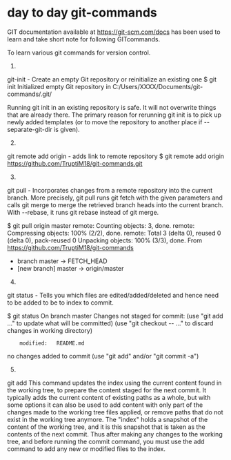 # day to day git-commands

GIT documentation available at https://git-scm.com/docs has been used to learn and take short note for following GITcommands.

To learn various git commands for version control.

1.
git-init - Create an empty Git repository or reinitialize an existing one
$ git init
Initialized empty Git repository in C:/Users/XXXX/Documents/git-commands/.git/

Running git init in an existing repository is safe. 
It will not overwrite things that are already there. 
The primary reason for rerunning git init is to pick up newly added templates (or to move the repository to another place if --separate-git-dir is given).

2.
git remote add origin - adds link to remote repository
$ git remote add origin https://github.com/TruptiM18/git-commands.git


3.
git pull - Incorporates changes from a remote repository into the current branch.
More precisely, git pull runs git fetch with the given parameters and calls git merge to merge the retrieved branch heads into the current branch. With --rebase, it runs git rebase instead of git merge.

$ git pull origin master
remote: Counting objects: 3, done.
remote: Compressing objects: 100% (2/2), done.
remote: Total 3 (delta 0), reused 0 (delta 0), pack-reused 0
Unpacking objects: 100% (3/3), done.
From https://github.com/TruptiM18/git-commands
 * branch            master     -> FETCH_HEAD
 * [new branch]      master     -> origin/master

4. 
git status - Tells you which files are edited/added/deleted and hence need to be added to be to index to commit.

$ git status
On branch master
Changes not staged for commit:
  (use "git add <file>..." to update what will be committed)
  (use "git checkout -- <file>..." to discard changes in working directory)

        modified:   README.md

no changes added to commit (use "git add" and/or "git commit -a")

5.
git add
This command updates the index using the current content found in the working tree, to prepare the content staged for the next commit.
It typically adds the current content of existing paths as a whole, but with some options it can also be used to add content with only part of the changes made to the working tree files applied, or remove paths that do not exist in the working tree anymore.
The "index" holds a snapshot of the content of the working tree, and it is this snapshot that is taken as the contents of the next commit. Thus after making any changes to the working tree, and before running the commit command, you must use the add command to add any new or modified files to the index.
